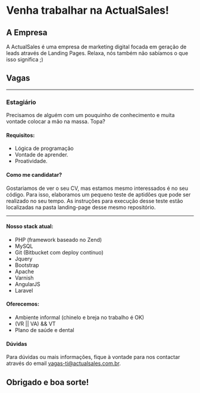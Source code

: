 # Venha trabalhar na ActualSales!

## A Empresa

A ActualSales é uma empresa de marketing digital focada em geração de leads através de Landing Pages.
Relaxa, nós também não sabíamos o que isso significa ;)

## Vagas
---
### Estagiário
Precisamos de alguém com um pouquinho de conhecimento e muita vontade colocar a mão na massa. Topa?

#### Requisitos:
* Lógica de programação
* Vontade de aprender.
* Proatividade.

#### Como me candidatar?
Gostariamos de ver o seu CV, mas estamos mesmo interessados é no seu código.
Para isso, elaboramos um pequeno teste de aptidões que pode ser realizado no seu tempo.
As instruções para execução desse teste estão localizadas na pasta landing-page desse mesmo repositório.

---
#### Nosso stack atual:
- PHP (framework baseado no Zend)
- MySQL
- Git (Bitbucket com deploy contínuo)
- Jquery
- Bootstrap
- Apache
- Varnish
- AngularJS
- Laravel

#### Oferecemos:
- Ambiente informal (chinelo e breja no trabalho é OK)
- (VR || VA) && VT
- Plano de saúde e dental

#### Dúvidas
Para dúvidas ou mais informações, fique à vontade para nos contactar através do email <vagas-ti@actualsales.com.br>.


## Obrigado e boa sorte!
